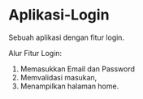 # Aplikasi-Login
Sebuah aplikasi dengan fitur login.

Alur Fitur Login:
1. Memasukkan Email dan Password
2. Memvalidasi masukan,
3. Menampilkan halaman home.
